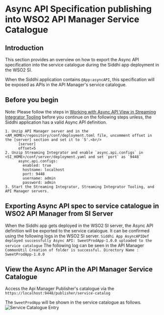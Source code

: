 # Async API Specification publishing into WSO2 API Manager Service Catalogue

## Introduction

This section provides an overview on how to export the Async API specification into the service catalogue during the Siddhi app deployment in the WSO2 SI.

When the Siddhi application contains `@App:asyncAPI`, this specification will be exposed as APIs in the API Manager's service catalogue.

## Before you begin

Note: Please follow the steps in [Working with Async API View in Streaming Integrator Tooling]({{base_path}}/develop/streaming-apps/working-with-the-async-api-view) before you 
continue on the following steps unless, the Siddhi application has a valid Async API definition.

    1. Unzip API Manager server and in the <AM_HOME>/repository/conf/deployment.toml file, uncomment offset in the [server] section and set it to `5'.<br/>
          [server]
          offset=5
    2. Unzip Streaming Integrator and enable `async.api.configs` in <SI_HOME>/conf/server/deployment.yaml and set `port` as `9448`
          async.api.configs:
            enabled: true
            hostname: localhost
            port: 9448
            username: admin
            password: admin
    3. Start the Streaming Integrator, Streaming Integrator Tooling, and API Manager servers.

## Exporting Async API spec to service catalogue in WSO2 API Manager from SI Server

When the Siddhi app gets deployed in the WSO2 SI server, the Async API definition will be exported to the service catalogue.
It can be confirmed using the following logs in the WSO2 SI server.
`
Siddhi App AsyncAPIDef deployed successfully
Async API: SweetProdApp-1.0.0 uploaded to the service catalogue
`
The following log can be seen in the API Manager
`CommonUtil Creation of folder is successful. Directory Name : SweetProdApp-1.0.0`

## View the Async API in the API Manager Service Catalogue

Access the Api Manager Publisher's catalogue via the `https://localhost:9448/publisher/service-catalog`

The `SweetProdApp` will be shown in the service catalogue as follows.
![Service Catalogue Entry]({{base_path}}/assets/img/streaming/working-with-async-api/service-catalogue-entry.png)
